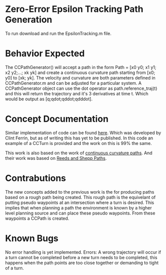# Zero-Error Epsilon Tracking Path Generation
To run download and run the EpsilonTracking.m file. 

# Behavior Expected
The CCPathGenerator() will accept a path in the form Path = [x0 y0; x1 y1; x2 y2;...; xk yk] and create a continuous curvature path starting from [x0; y0] to [xk; yk]. The velocity and curvature are both parameters defined in CCPathGenerator.m and can be adjusted for a particular system. A CCPathGenerator object can use the dot operator as path.reference_traj(t) and this will return the trajectory and it's 3 derivatives at time t. Which would be output as [q;qdot;qddot;qdddot].

# Concept Documentation
Similar implementation of code can be found [here](https://gitlab.com/droge-robotics/general_research_code/eps_tracking_simulation). Which was developed by Clint Ferrin, but as of writing this has yet to be published. In this code an example of a CCTurn is provided and the work on this is 99% the same.

This work is also based on the work of [continuous curvature paths](https://hal.inria.fr/inria-00000009/document). And their work was based on [Reeds and Shepp Paths](https://projecteuclid.org/download/pdf_1/euclid.pjm/1102645450).

# Contrabutions
The new concepts added to the previous work is the for producing paths based on a rough path being created. This rough path is the equivelant of putting pseudo waypoints at an intersection where a turn is desired. This implies that when planning a path the environment is known by a higher level planning source and can place these pseudo waypoints. From these waypoints a CCPath is created.

# Known Bugs
No error handling is yet implemented. Errors:
A wrong trajectory will occur if a turn cannot be completed before a new turn needs to be completed, this happens when the path points are too close together or demanding to tight of a turn.

